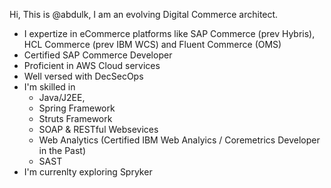 Hi, This is @abdulk, I am an evolving Digital Commerce architect.
  - I expertize in eCommerce platforms like SAP Commerce (prev Hybris),  HCL Commerce (prev IBM WCS) and Fluent Commerce (OMS)
  - Certified SAP Commerce Developer
  - Proficient in AWS Cloud services
  - Well versed with DecSecOps
  - I'm skilled in
    - Java/J2EE,
    - Spring Framework
    - Struts Framework
    - SOAP & RESTful Websevices
    - Web Analytics (Certified IBM Web Analyics / Coremetrics Developer in the Past)
    - SAST
- I'm currenlty exploring Spryker

<!---
akm-grad08/akm-grad08 is a ✨ special ✨ repository because its `README.md` (this file) appears on your GitHub profile.
You can click the Preview link to take a look at your changes.
--->
